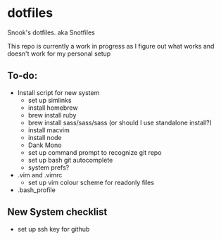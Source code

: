 # dotfiles
Snook's dotfiles. aka Snotfiles

This repo is currently a work in progress as I figure out what works and doesn't work for my personal setup

## To-do:
* Install script for new system
  * set up simlinks
  * install homebrew
  * brew install ruby
  * brew install sass/sass/sass (or should I use standalone install?)
  * install macvim
  * install node
  * Dank Mono
  * set up command prompt to recognize git repo
  * set up bash git autocomplete
  * system prefs?
* .vim and .vimrc
  * set up vim colour scheme for readonly files
* .bash_profile

## New System checklist
* set up ssh key for github
